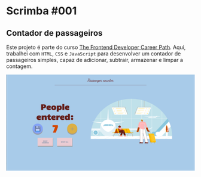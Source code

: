 # Scrimba #001
## Contador de passageiros

Este projeto é parte do curso [The Frontend Developer Career Path](https://scrimba.com/learn/frontend). Aqui, trabalhei com `HTML`, `CSS` e `JavaScript` para desenvolver um contador de passageiros simples, capaz de adicionar, subtrair, armazenar e limpar a contagem.

<img src="images/readme-img.png">
